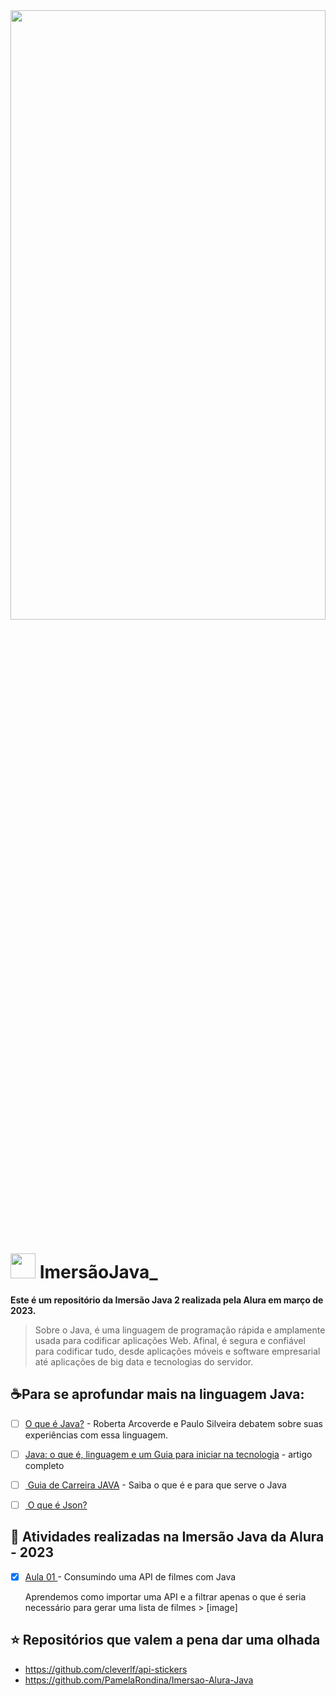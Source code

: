 
<img src= "https://grupoalura.notion.site/image/https%3A%2F%2Fs3-us-west-2.amazonaws.com%2Fsecure.notion-static.com%2F95cbaaca-63e6-4362-8fd4-16d4ac7d88e3%2FEdio_da_capa_(header)_do_Notion.png?table=block&id=69e40005-601f-4d08-9a9a-dd98251197de&spaceId=501588a2-50a4-4bb5-b6d6-639d6088ac31&width=2000&userId=&cache=v2" width=100% height=50%>

<h1>
<img src= "https://notion-emojis.s3-us-west-2.amazonaws.com/prod/svg-twitter/1f93f.svg" width="40" height="40"> ImersãoJava_
</h1>

<b align="center">Este é um repositório da Imersão Java 2 realizada pela Alura em março de 2023.</b>

 > Sobre o Java, é uma linguagem de programação rápida e amplamente usada para codificar aplicações Web. Afinal, é segura e confiável para codificar tudo, desde aplicações móveis e software empresarial até aplicações de big data e tecnologias do servidor.

 
<h2>☕Para se aprofundar mais na linguagem Java:</h2> 

 - [ ] <a href="https://www.youtube.com/watch?v=90NcVNsKGik">O que é Java?</a> - Roberta Arcoverde e Paulo Silveira debatem sobre suas experiências com essa linguagem.
 - [ ] <a href="https://www.alura.com.br/artigos/java">Java: o que é, linguagem e um Guia para iniciar na tecnologia</a> - artigo completo 
 - [ ] <a href="https://www.youtube.com/watch?v=TUBqH9zVs3M"> Guia de Carreira JAVA</a> - Saiba o que é e para que serve o Java
 - [ ] <a href="https://www.alura.com.br/artigos/o-que-e-json"> O que é Json?</a> 



<h2>📝 Atividades realizadas na Imersão Java da Alura - 2023</h2>

- [x] <a href="https://github.com/g4nor4/ImersaoJava_/tree/main/Aula01Alura">Aula 01 </a>- Consumindo uma API de filmes com Java
      <p> Aprendemos como importar uma API e a filtrar apenas o que é seria necessário para gerar uma lista de filmes 
      > [image]

  
 
<h2> ⭐ Repositórios que valem a pena dar uma olhada</h2>

- https://github.com/cleverlf/api-stickers
- https://github.com/PamelaRondina/Imersao-Alura-Java
